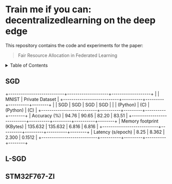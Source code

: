 # Train me if you can: decentralizedlearning on the deep edge

This repository contains the code and experiments for the paper:

> Fair Resource Allocation in Federated Learning

<!-- TABLE OF CONTENTS -->
<details>
  <summary>Table of Contents</summary>
  <ol>
    <li><a href="#SGD">SGD</a></li>
    <li><a href="#L-SGD">L-SGD</a></li>
    <li><a href="#STM32F767-ZI">STM32F767-ZI</a></li>
    <li><a href="#contact">Contact</a></li>
  </ol>
</details>


## SGD

+---------------------------+--------------------+-------------------+
|                           |        MNIST       |  Private Dataset  |
+---------------------------+----------+---------+----------+--------+
|                           |    SGD   |   SGD   |    SGD   |   SGD  |
|                           | (Python) |   (C)   | (Python) |   (C)  |
+---------------------------+----------+---------+----------+--------+
|        Accuracy (%)       |   94.76  |  90.65  |   82.20  |  83.51 |
+---------------------------+----------+---------+----------+--------+
| Memory footprint (KBytes) |  135.632 | 135.632 |   6.816  |  6.816 |
+---------------------------+----------+---------+----------+--------+
|     Latency (s/epoch)     |   8.25   |  8.362  |   2.300  | 0.1512 |
+---------------------------+----------+---------+----------+--------+

## L-SGD

## STM32F767-ZI
